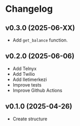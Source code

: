 # Changelog

## v0.3.0 (2025-06-XX)

- Add `get_balance` function.

## v0.2.0 (2025-06-06)

- Add Telnyx
- Add Twilio
- Add Iletimerkezi
- Improve tests 
- Improve Github Actions

## v0.1.0 (2025-04-26)

- Create structure